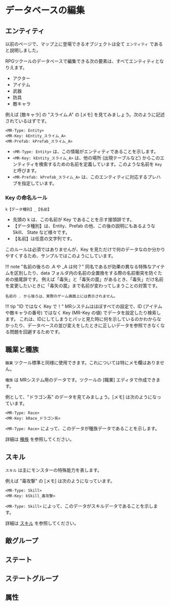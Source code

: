 データベースの編集
==========


エンティティ
----------

以前のページで、マップ上に登場できるオブジェクトは全て `エンティティ` であると説明しました。

RPGツクールのデータベースで編集できる次の要素は、すべてエンティティとなりえます。

- アクター
- アイテム
- 武器
- 防具
- 敵キャラ

例えば [敵キャラ] の "スライム.A" の [メモ] を見てみましょう。次のように記述されているはずです。

```
<MR-Type: Entity>
<MR-Key: kEntity_スライム_A>
<MR-Prefab: kPrefab_スライム_A>
```

- `<MR-Type: Entity>` は、この情報がエンティティであることを示します。
- `<MR-Key: kEntity_スライム_A>` は、他の場所 (出現テーブルなど) からこのエンティティを検索するための名前を定義しています。このような名前を `Key` と呼びます。
- `<MR-Prefab: kPrefab_スライム_A>` は、このエンティティに対応するプレハブを指定しています。

### Key の命名ルール

```
k【データ種別】_【名前】
```

- 先頭の k は、この名前が Key であることを示す接頭辞です。
- 【データ種別】は、Entity、Prefab の他、この後の説明にもあるような Skill、 State など様々です。
- 【名前】は任意の文字列です。

このルールは必須ではありませんが、Key を見ただけで何のデータなのか分かりやすくするため、サンプルではこのようにしています。

!!! note "名前の後ろの .A や _A は何？"
    同名であるが効果の異なる特殊なアイテムを区別したり、data フォルダ内の名前の全置換をする際の名前衝突を防ぐための接尾辞です。
    例えば「毒矢」と「毒矢の罠」があるとき、「毒矢」だけ名前を変更したいときに「毒矢の罠」まで名前が変わってしまうことの対策です。

    名前の . から後ろは、実際のゲーム画面上には表示されません。

!!! tip "ID ではなく Key で！"
    MRシステムはほぼすべての設定で、ID (アイテムや敵キャラの番号) ではなく Key (MR-Key の値) でデータを設定したり検索します。
    これは、IDにしてしまうとパッと見た時に何を示しているのかわからなかったり、データベースの並び変えをしたときに正しいデータを参照できなくなる問題を回避するためです。

職業と種族
----------

`職業` ツクール標準と同様に使用できます。これについては特にメモ欄はありません。

`種族` は MRシステム用のデータです。ツクールの [職業] エディタで作成できます。

例として、"ドラゴン系" のデータを見てみましょう。[メモ] は次のようになっています。

```
<MR-Type: Race>
<MR-Key: kRace_ドラゴン系>
```

`<MR-Type: Race>` によって、このデータが種族データであることを示します。

詳細は [種族](#) を参照してください。

スキル
----------

`スキル` は主にモンスターの特殊能力を表します。

例えば "毒攻撃" の [メモ] は次のようになっています。

```
<MR-Type: Skill>
<MR-Key: kSkill_毒攻撃>
```

`<MR-Type: Skill>` によって、このデータがスキルデータであることを示します。

詳細は [スキル](#) を参照してください。

敵グループ
----------

ステート
----------

ステートグループ
----------

属性
----------

